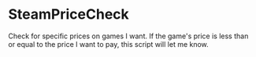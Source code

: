 # SteamPriceCheck
Check for specific prices on games I want.  If the game's price is less than or equal to the price I want to pay, this script will let me know.
